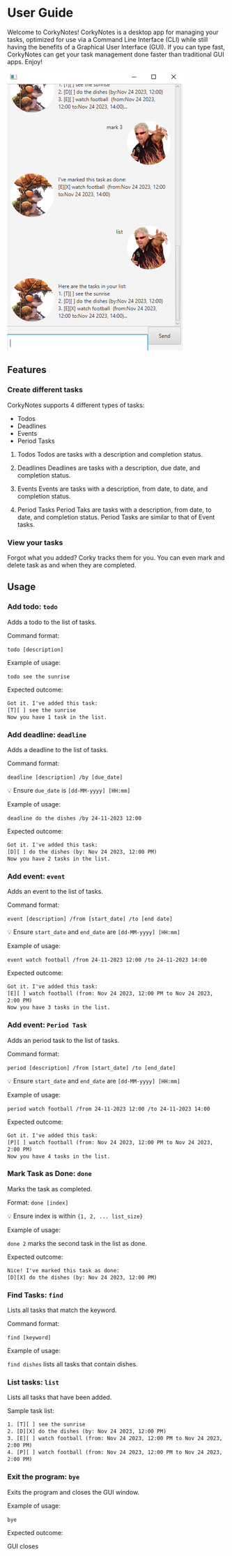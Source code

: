 # User Guide
Welcome to CorkyNotes! CorkyNotes is a desktop app for managing your tasks, optimized for use via a Command Line Interface (CLI) while still having the benefits of a Graphical User Interface (GUI). If you can type fast, CorkyNotes can get your task management done faster than traditional GUI apps. Enjoy!

![Screenshot](Ui.png)



## Features


### Create different tasks
CorkyNotes supports 4 different types of tasks:

- Todos
- Deadlines
- Events
- Period Tasks

1. Todos
Todos are tasks with a description and completion status.

2. Deadlines
Deadlines are tasks with a description, due date, and completion status.

3. Events
Events are tasks with a description, from date, to date, and completion status.

4. Period Tasks
Period Taks are tasks with a description, from date, to date, and completion status. Period Tasks are similar to that of Event tasks.


### View your tasks
Forgot what you added? Corky tracks them for you. You can even mark and delete task as and when they are completed.


## Usage


### Add todo: `todo`
Adds a todo to the list of tasks.

Command format:

`todo [description]`

Example of usage:

`todo see the sunrise`

Expected outcome:

```
Got it. I've added this task:
[T][ ] see the sunrise
Now you have 1 task in the list.
```

### Add deadline: `deadline`
Adds a deadline to the list of tasks.

Command format:

`deadline [description] /by [due_date]`

💡 Ensure `due_date` is `[dd-MM-yyyy] [HH:mm]` 

Example of usage:

`deadline do the dishes /by 24-11-2023 12:00`

Expected outcome:

```
Got it. I've added this task:
[D][ ] do the dishes (by: Nov 24 2023, 12:00 PM)
Now you have 2 tasks in the list.
```

### Add event: `event`
Adds an event to the list of tasks.

Command format:

`event [description] /from [start_date] /to [end date]`

💡 Ensure `start_date` and `end_date` are `[dd-MM-yyyy] [HH:mm]` 

Example of usage:

`event watch football /from 24-11-2023 12:00 /to 24-11-2023 14:00`

Expected outcome:

```
Got it. I've added this task:
[E][ ] watch football (from: Nov 24 2023, 12:00 PM to Nov 24 2023, 2:00 PM)
Now you have 3 tasks in the list.
```

### Add event: `Period Task`
Adds an period task to the list of tasks.

Command format:

`period [description] /from [start_date] /to [end_date]`

💡 Ensure `start_date` and `end_date` are `[dd-MM-yyyy] [HH:mm]` 

Example of usage:

`period watch football /from 24-11-2023 12:00 /to 24-11-2023 14:00`

Expected outcome:

```
Got it. I've added this task:
[P][ ] watch football (from: Nov 24 2023, 12:00 PM to Nov 24 2023, 2:00 PM)
Now you have 4 tasks in the list.
```

### Mark Task as Done: `done`
Marks the task as completed.

Format: `done [index]`

💡 Ensure index is within `{1, 2, ... list_size}`

Example of usage:

`done 2` marks the second task in the list as done.

Expected outcome:

```
Nice! I've marked this task as done:
[D][X] do the dishes (by: Nov 24 2023, 12:00 PM)
```

### Find Tasks: `find`
Lists all tasks that match the keyword.

Command format:

`find [keyword]`

Example of usage:

`find dishes` lists all tasks that contain dishes.



### List tasks: `list`
Lists all tasks that have been added.

Sample task list:

```
1. [T][ ] see the sunrise
2. [D][X] do the dishes (by: Nov 24 2023, 12:00 PM)
3. [E][ ] watch football (from: Nov 24 2023, 12:00 PM to Nov 24 2023, 2:00 PM)
4. [P][ ] watch football (from: Nov 24 2023, 12:00 PM to Nov 24 2023, 2:00 PM)
```

### Exit the program: `bye`
Exits the program and closes the GUI window.

Example of usage:

`bye`

Expected outcome:

GUI closes